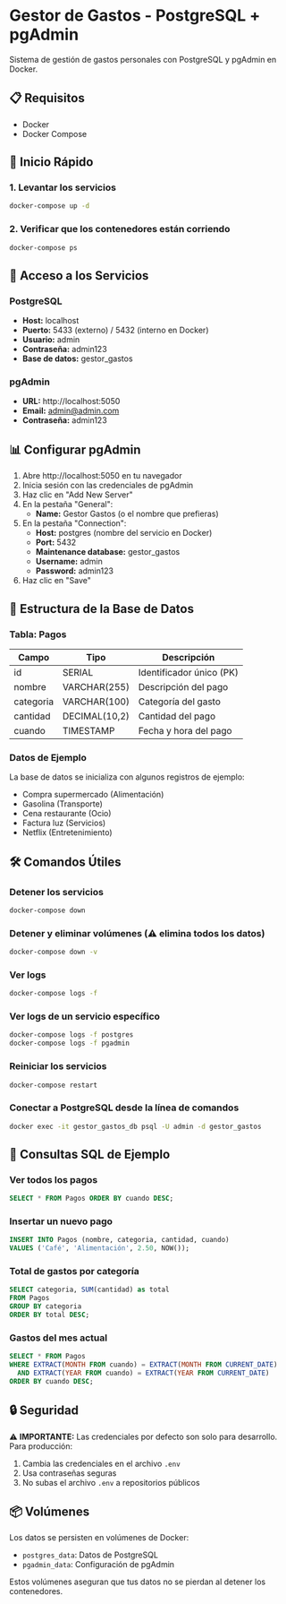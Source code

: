 # Gestor de Gastos - PostgreSQL + pgAdmin

Sistema de gestión de gastos personales con PostgreSQL y pgAdmin en Docker.

## 📋 Requisitos

- Docker
- Docker Compose

## 🚀 Inicio Rápido

### 1. Levantar los servicios

```bash
docker-compose up -d
```

### 2. Verificar que los contenedores están corriendo

```bash
docker-compose ps
```

## 🔧 Acceso a los Servicios

### PostgreSQL
- **Host:** localhost
- **Puerto:** 5433 (externo) / 5432 (interno en Docker)
- **Usuario:** admin
- **Contraseña:** admin123
- **Base de datos:** gestor_gastos

### pgAdmin
- **URL:** http://localhost:5050
- **Email:** admin@admin.com
- **Contraseña:** admin123

## 📊 Configurar pgAdmin

1. Abre http://localhost:5050 en tu navegador
2. Inicia sesión con las credenciales de pgAdmin
3. Haz clic en "Add New Server"
4. En la pestaña "General":
   - **Name:** Gestor Gastos (o el nombre que prefieras)
5. En la pestaña "Connection":
   - **Host:** postgres (nombre del servicio en Docker)
   - **Port:** 5432
   - **Maintenance database:** gestor_gastos
   - **Username:** admin
   - **Password:** admin123
6. Haz clic en "Save"

## 📁 Estructura de la Base de Datos

### Tabla: Pagos

| Campo     | Tipo          | Descripción                    |
|-----------|---------------|--------------------------------|
| id        | SERIAL        | Identificador único (PK)       |
| nombre    | VARCHAR(255)  | Descripción del pago           |
| categoria | VARCHAR(100)  | Categoría del gasto            |
| cantidad  | DECIMAL(10,2) | Cantidad del pago              |
| cuando    | TIMESTAMP     | Fecha y hora del pago          |

### Datos de Ejemplo

La base de datos se inicializa con algunos registros de ejemplo:
- Compra supermercado (Alimentación)
- Gasolina (Transporte)
- Cena restaurante (Ocio)
- Factura luz (Servicios)
- Netflix (Entretenimiento)

## 🛠️ Comandos Útiles

### Detener los servicios
```bash
docker-compose down
```

### Detener y eliminar volúmenes (⚠️ elimina todos los datos)
```bash
docker-compose down -v
```

### Ver logs
```bash
docker-compose logs -f
```

### Ver logs de un servicio específico
```bash
docker-compose logs -f postgres
docker-compose logs -f pgadmin
```

### Reiniciar los servicios
```bash
docker-compose restart
```

### Conectar a PostgreSQL desde la línea de comandos
```bash
docker exec -it gestor_gastos_db psql -U admin -d gestor_gastos
```

## 📝 Consultas SQL de Ejemplo

### Ver todos los pagos
```sql
SELECT * FROM Pagos ORDER BY cuando DESC;
```

### Insertar un nuevo pago
```sql
INSERT INTO Pagos (nombre, categoria, cantidad, cuando) 
VALUES ('Café', 'Alimentación', 2.50, NOW());
```

### Total de gastos por categoría
```sql
SELECT categoria, SUM(cantidad) as total 
FROM Pagos 
GROUP BY categoria 
ORDER BY total DESC;
```

### Gastos del mes actual
```sql
SELECT * FROM Pagos 
WHERE EXTRACT(MONTH FROM cuando) = EXTRACT(MONTH FROM CURRENT_DATE)
  AND EXTRACT(YEAR FROM cuando) = EXTRACT(YEAR FROM CURRENT_DATE)
ORDER BY cuando DESC;
```

## 🔒 Seguridad

⚠️ **IMPORTANTE:** Las credenciales por defecto son solo para desarrollo. Para producción:

1. Cambia las credenciales en el archivo `.env`
2. Usa contraseñas seguras
3. No subas el archivo `.env` a repositorios públicos

## 📦 Volúmenes

Los datos se persisten en volúmenes de Docker:
- `postgres_data`: Datos de PostgreSQL
- `pgadmin_data`: Configuración de pgAdmin

Estos volúmenes aseguran que tus datos no se pierdan al detener los contenedores.
